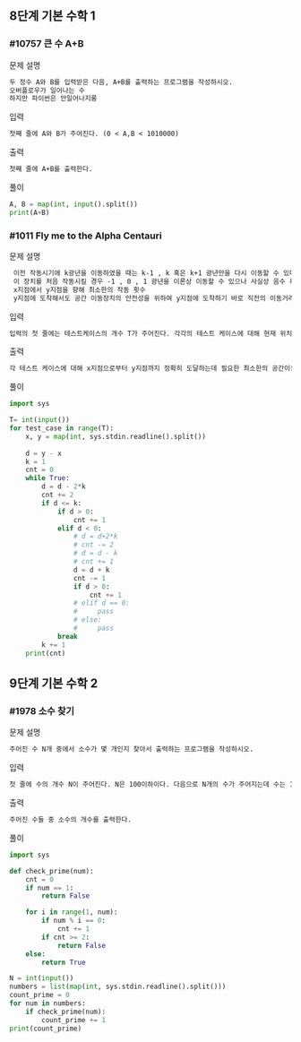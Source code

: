 ## 8단계 기본 수학 1
### #10757 큰 수 A+B
문제 설명
```markdown
두 정수 A와 B를 입력받은 다음, A+B를 출력하는 프로그램을 작성하시오.
오버플로우가 일어나는 수
하지만 파이썬은 안일어나지롱
```

입력
```markdown
첫째 줄에 A와 B가 주어진다. (0 < A,B < 1010000)
```

출력
```markdown
첫째 줄에 A+B를 출력한다.
```

풀이
```python
A, B = map(int, input().split())
print(A+B)
```

### #1011 Fly me to the Alpha Centauri
문제 설명
```markdown
 이전 작동시기에 k광년을 이동하였을 때는 k-1 , k 혹은 k+1 광년만을 다시 이동할 수 있다.
 이 장치를 처음 작동시킬 경우 -1 , 0 , 1 광년을 이론상 이동할 수 있으나 사실상 음수 혹은 0 거리만큼의 이동은 의미가 없으므로 1 광년을 이동할 수 있으며, 그 다음에는 0 , 1 , 2 광년을 이동할 수 있는 것이다. ( 여기서 다시 2광년을 이동한다면 다음 시기엔 1, 2, 3 광년을 이동할 수 있다. )
 x지점에서 y지점을 향해 최소한의 작동 횟수
 y지점에 도착해서도 공간 이동장치의 안전성을 위하여 y지점에 도착하기 바로 직전의 이동거리는 반드시 1광년
```

입력
```markdown
입력의 첫 줄에는 테스트케이스의 개수 T가 주어진다. 각각의 테스트 케이스에 대해 현재 위치 x 와 목표 위치 y 가 정수로 주어지며, x는 항상 y보다 작은 값을 갖는다. (0 ≤ x < y < 231)
```

출력
```markdown
각 테스트 케이스에 대해 x지점으로부터 y지점까지 정확히 도달하는데 필요한 최소한의 공간이동 장치 작동 횟수를 출력한다.
```

풀이
```python
import sys

T= int(input())
for test_case in range(T):
    x, y = map(int, sys.stdin.readline().split())
    
    d = y - x
    k = 1
    cnt = 0
    while True:
        d = d - 2*k
        cnt += 2
        if d <= k:
            if d > 0:
                cnt += 1
            elif d < 0:
                # d = d+2*k
                # cnt -= 2
                # d = d - k
                # cnt += 1
                d = d + k
                cnt -= 1
                if d > 0:
                    cnt += 1
                # elif d == 0:
                #     pass
                # else:
                #     pass
            break
        k += 1
    print(cnt)
```


## 9단계 기본 수학 2
### #1978 소수 찾기
문제 설명
```markdown
주어진 수 N개 중에서 소수가 몇 개인지 찾아서 출력하는 프로그램을 작성하시오.
```

입력
```markdown
첫 줄에 수의 개수 N이 주어진다. N은 100이하이다. 다음으로 N개의 수가 주어지는데 수는 1,000 이하의 자연수이다.
```

출력
```markdown
주어진 수들 중 소수의 개수를 출력한다.
```

풀이
```python
import sys

def check_prime(num):
    cnt = 0
    if num == 1:
        return False

    for i in range(1, num):
        if num % i == 0:
            cnt += 1
        if cnt >= 2:
            return False
    else: 
        return True

N = int(input())
numbers = list(map(int, sys.stdin.readline().split()))
count_prime = 0
for num in numbers:
    if check_prime(num):
        count_prime += 1
print(count_prime)
```